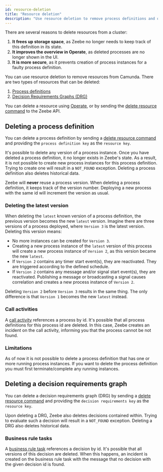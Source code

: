 ```yaml
---
id: resource-deletion
title: "Resource deletion"
description: "Use resource deletion to remove process definitions and decision requirements graphs from Camunda."
---
```


There are several reasons to delete resources from a cluster:

1. **It frees up storage space**, as Zeebe no longer needs to keep track of this definition in its state.
2. **It improves the overview in Operate**, as deleted processes are no longer shown in the UI.
3. **It is more secure**, as it prevents creation of process instances for a faulty process definition.

You can use resource deletion to remove resources from Camunda. There are two types of resources that can
be deleted:

1. [Process definitions](./processes.md)
2. [Decision Requirements Graphs (DRG)](../modeler/dmn/decision-requirements-graph.md)

You can delete a resource using [Operate](../../components/operate/userguide/delete-resources.md), or by sending
the [delete resource command](/apis-tools/grpc.md#deleteresource-rpc) to the Zeebe API.

## Deleting a process definition

You can delete a process definition by sending a [delete resource command](/apis-tools/grpc.md#deleteresource-rpc)
and
providing the `process definition key` as the `resource key`.

It's possible to delete any version of a process instance. Once you have deleted a process definition, it no longer
exists in
Zeebe's state. As a result, it is not possible to create new process instances for this process definition. Trying
to create one will result in a `NOT_FOUND` exception. Deleting a process definition also deletes historical data.

Zeebe will **never** reuse a process version. When deleting a process definition, it keeps track of the version number.
Deploying a new process with the same id will increment the version as usual.

### Deleting the latest version

When deleting the `latest` known version of a process definition, the previous version becomes the new `latest`
version. Imagine there are three versions of a process deployed, where `Version 3` is the latest version. Deleting this
version
means:

- No more instances can be created for `Version 3`.
- Creating a new process instance of the `latest` version of this process will create a new process instance
  of `Version 2`, as this version became the new `latest`.
- If `Version 2` contains any timer start event(s), they are reactivated. They are triggered according to the defined
  schedule.
- If `Version 2` contains any message and/or signal start event(s), they are reactivated. Publishing a message or
  broadcasting a signal causes correlation and creates a new process instance of `Version 2`.

Deleting `Version 2` before `Version 3` results in the same thing. The only difference is that `Version 1` becomes the
new `latest` instead.

### Call activities

A [call activity](/components/modeler/bpmn/call-activities/call-activities.md) references a process by id. It's
possible that all process definitions for this process id are deleted. In this case, Zeebe creates an incident on the
call activity, informing you that the process cannot be not found.

### Limitations

As of now it is not possible to delete a process definition that has one or more running process instances. If you want
to delete the process definition you must first terminate/complete any running instances.

## Deleting a decision requirements graph

You can delete a decision requirements graph (DRG) by sending
a [delete resource command](/apis-tools/grpc.md#deleteresource-rpc) and providing the `decision requirements key`
as the `resource key`.

Upon deleting a DRG, Zeebe also deletes decisions contained within. Trying to evaluate such a decision will result in
a `NOT_FOUND` exception. Deleting a DRG also deletes historical data.

### Business rule tasks

A [business rule task](/components/modeler/bpmn/business-rule-tasks/business-rule-tasks.md) references a decision
by id. It's possible that all versions of this decision are deleted. When this happens, an incident is created on the
business rule task with the message that no decision with the given decision id is found.
